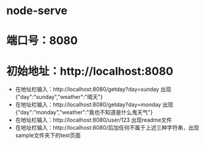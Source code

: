 # node-serve
# 端口号：8080
# 初始地址：http://localhost:8080
- 在地址栏输入：http://localhost:8080/getday?day=sunday 出现{"day":"sunday","weather":"晴天"}
- 在地址栏输入：http://localhost:8080/getday?day=monday 出现{"day":"monday","weather":"我也不知道是什么鬼天气"}
- 在地址栏输入：http://localhost:8080/user/123 出现readme文件
- 在地址栏输入：http://localhost:8080/后加任何不属于上述三种字符串，出现sample文件夹下的test页面
